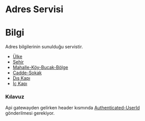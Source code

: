 # Adres Servisi 

# Bilgi
 
Adres bilgilerinin sunulduğu servistir.
 
* [Ülke](src/main/java/com/yil/adress/model/Country.java)
* [Şehir](src/main/java/com/yil/adress/model/City.java)
* [Mahalle-Köy-Bucak-Bölge](src/main/java/com/yil/adress/model/District.java)
* [Cadde-Sokak](src/main/java/com/yil/adress/model/Street.java)
* [Dış Kapı](src/main/java/com/yil/adress/model/ExteriorDoor.java)
* [İç Kapı](src/main/java/com/yil/adress/model/InteriorDoor.java)

### Kılavuz

Api gatewayden gelirken header kısmında [Authenticated-UserId](src/main/java/com/yil/adress/base/ApiHeaders.java) gönderilmesi gerekiyor.